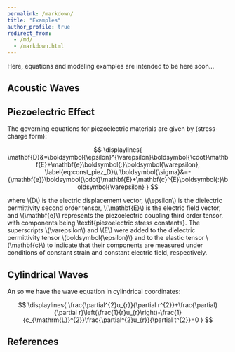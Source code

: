 ```yaml
---
permalink: /markdown/
title: "Examples"
author_profile: true
redirect_from: 
  - /md/
  - /markdown.html
---
```


Here, equations and modeling examples are intended to be here soon...

## Acoustic Waves 


## Piezoelectric Effect


The governing equations for piezoelectric materials are given by (stress-charge form):

$$
\displaylines{
\mathbf{D}&=\boldsymbol{\epsilon}^{\varepsilon}\boldsymbol{\cdot}\mathbf{E}+\mathbf{e}\boldsymbol{:}\boldsymbol{\varepsilon}, \label{eq:const_piez_D}\\
\boldsymbol{\sigma}&=-{\mathbf{e}}\boldsymbol{\cdot}\mathbf{E}+\mathbf{c}^{E}\boldsymbol{:}\boldsymbol{\varepsilon}
}
$$

where \\(D\\) is the electric displacement vector, \\(\epsilon\\) is the dielectric permittivity second order tensor, \\(\mathbf{E}\\) is the electric field vector, and \\(\mathbf{e}\\) represents the piezoelectric coupling third order tensor, with components being \textit{piezoelectric stress constants}. The superscripts \\(\varepsilon\\) and \\(E\\) were added to the dielectric permittivity tensor  \\(boldsymbol{\epsilon}\\) and to the elastic tensor \\(\mathbf{c}\\) to indicate that their components are measured under conditions of constant strain and constant electric field, respectively. 


## Cylindrical Waves 

An so we have the wave equation in cylindrical coordinates:

$$
\displaylines{
\frac{\partial^{2}u_{r}}{\partial r^{2}}+\frac{\partial}{\partial r}\left(\frac{1}{r}u_{r}\right)-\frac{1}{c_{\mathrm{L}}^{2}}\frac{\partial^{2}u_{r}}{\partial t^{2}}=0
}
$$


## References
